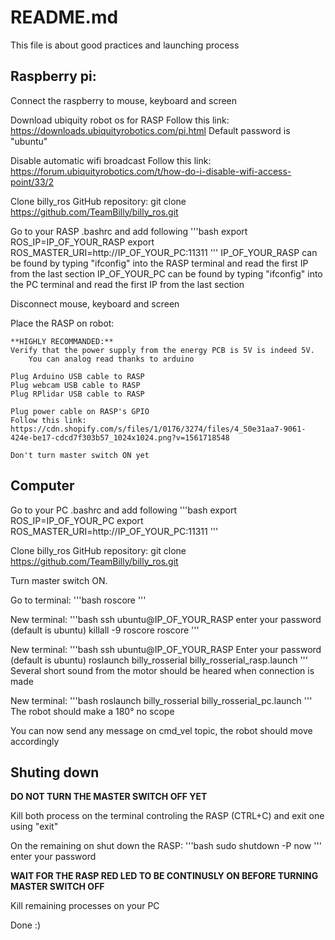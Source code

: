 # README.md

This file is about good practices and launching process

## Raspberry pi:

Connect the raspberry to mouse, keyboard and screen

Download ubiquity robot os for RASP
	Follow this link: https://downloads.ubiquityrobotics.com/pi.html
	Default password is "ubuntu"

Disable automatic wifi broadcast
	Follow this link: https://forum.ubiquityrobotics.com/t/how-do-i-disable-wifi-access-point/33/2

Clone billy_ros GitHub repository:
	git clone https://github.com/TeamBilly/billy_ros.git

Go to your RASP .bashrc and add following
	'''bash
	export ROS_IP=IP_OF_YOUR_RASP
	export ROS_MASTER_URI=http://IP_OF_YOUR_PC:11311
	'''
	IP_OF_YOUR_RASP can be found by typing "ifconfig" into the RASP terminal and read the first IP from the last section
	IP_OF_YOUR_PC can be found by typing "ifconfig" into the PC terminal and read the first IP from the last section

Disconnect mouse, keyboard and screen

Place the RASP on robot:
	
	**HIGHLY RECOMMANDED:**
	Verify that the power supply from the energy PCB is 5V is indeed 5V.
		You can analog read thanks to arduino

	Plug Arduino USB cable to RASP
	Plug webcam USB cable to RASP
	Plug RPlidar USB cable to RASP

	Plug power cable on RASP's GPIO
	Follow this link: https://cdn.shopify.com/s/files/1/0176/3274/files/4_50e31aa7-9061-424e-be17-cdcd7f303b57_1024x1024.png?v=1561718548

	Don't turn master switch ON yet


## Computer
Go to your PC .bashrc and add following
	'''bash
	export ROS_IP=IP_OF_YOUR_PC
	export ROS_MASTER_URI=http://IP_OF_YOUR_PC:11311
	'''

Clone billy_ros GitHub repository:
	git clone https://github.com/TeamBilly/billy_ros.git

Turn master switch ON.

Go to terminal:
	'''bash
	roscore
	'''

New terminal:
	'''bash
	ssh ubuntu@IP_OF_YOUR_RASP
		enter your password (default is ubuntu)
	killall -9 roscore
	roscore
	'''

New terminal:
	'''bash
	ssh ubuntu@IP_OF_YOUR_RASP
		Enter your password (default is ubuntu)
	roslaunch billy_rosserial billy_rosserial_rasp.launch
	'''
	Several short sound from the motor should be heared when connection is made

New terminal:
	'''bash
	roslaunch billy_rosserial billy_rosserial_pc.launch
	'''
	The robot should make a 180° no scope

You can now send any message on cmd_vel topic, the robot should move accordingly


## Shuting down

**DO NOT TURN THE MASTER SWITCH OFF YET**

Kill both process on the terminal controling the RASP (CTRL+C) and exit one using "exit"

On the remaining on shut down the RASP:
	'''bash
	sudo shutdown -P now
	'''
	enter your password

**WAIT FOR THE RASP RED LED TO BE CONTINUSLY ON BEFORE TURNING MASTER SWITCH OFF**

Kill remaining processes on your PC

Done :)
